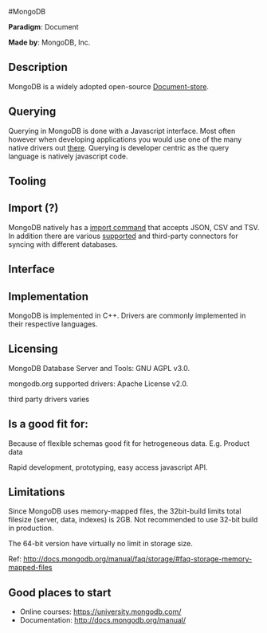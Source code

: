 #MongoDB

**Paradigm**: Document

**Made by**: MongoDB, Inc.

## Description
MongoDB is a widely adopted open-source [Document-store](www.nosql.com).

## Querying
Querying in MongoDB is done with a Javascript interface. Most often however when developing applications you would use one of the many native drivers out [there](http://docs.mongodb.org/ecosystem/drivers/). Querying is developer centric as the query language is natively javascript code.

## Tooling

## Import (?)
MongoDB natively has a [import command](http://docs.mongodb.org/ecosystem/drivers/) that accepts JSON, CSV and TSV. In addition there are various [supported](https://github.com/10gen-labs/mongo-connector) and third-party connectors for syncing with different databases.

## Interface


## Implementation
MongoDB is implemented in C++. Drivers are commonly implemented in their respective languages.

## Licensing
MongoDB Database Server and Tools: GNU AGPL v3.0.

mongodb.org supported drivers: Apache License v2.0.

third party drivers varies

## Is a good fit for:
Because of flexible schemas good fit for hetrogeneous data.
E.g. Product data

Rapid development, prototyping, easy access javascript API.

## Limitations
Since MongoDB uses memory-mapped files, the 32bit-build limits total filesize (server, data, indexes) is 2GB.
Not recommended to use 32-bit build in production.

The 64-bit version have virtually no limit in storage size.

Ref: http://docs.mongodb.org/manual/faq/storage/#faq-storage-memory-mapped-files

## Good places to start
* Online courses: https://university.mongodb.com/
* Documentation: http://docs.mongodb.org/manual/
